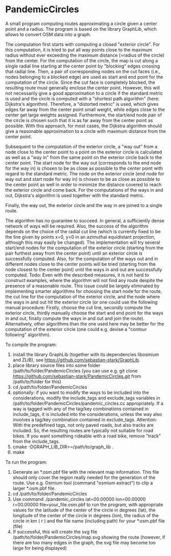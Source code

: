 # PandemicCircles

A small program computing routes approximating a circle given a center point and a radius. The program is based on the library GraphLib, which allows
to convert OSM data into a graph.

The computation first starts with computing a closed "exterior circle". For this computation, it is tried to
put all way points close to the maximum radius without ever exceeding the maximum distance (=radius of the circle) from the center.
For the computation of the circle, the map is cut along a single radial line starting at the center point by "blocking" edges crossing that radial line.
Then, a pair of corresponding nodes on the cut faces (i.e., nodes belonging to a blocked edge) are used as start and end point for the
computation of the circle. Since the cut face is completely blocked, the resulting route must generally enclose the center point. However,
this will not necessarily give a good approximation to a circle if the standard metric is used and the circle is computed with a "shortest path algorithm" (here: Dijkstra's algorithm).
Therefore, a "distorted metric" is used, which gives edges far away from the center point small weight, while edges close to the center get large weights assigned.
Furthermore, the start/end node pair of the circle is chosen such that it is as far away from the center point as possible.
With this approach, for most cases, the Dijkstra algorithm should give a reasonable approximation to a circle with maximum distance from the center point.

Subsequent to the computation of the exterior circle, a "way out" from a node close to the center point to a point on the exterior circle is calculated
as well as a "way in" from the same point on the exterior circle back to the center point. The start node for the way out (corresponds to the end node for
the way in) is chosen to be as close as possible to the center point with regard to the standard metric. The node on the exterior circle (end node for way out and
start node for way in) is chosen to be as close as possible to the center point as well in order to minimize the distance covered to reach the exterior circle and come back.
For the computations of the ways in and out, Dijkstra's algorithm is used together with the standard metric.

Finally, the way out, the exterior circle and the way in are joined to a single route.

The algorithm has no guarantee to succeed. In general, a sufficiently dense network of ways will be required. Also, the success of the algorithm
depends on the choice of the radial cut line (which is currently fixed to be the line given by points x=0, y>0 in an azimuthal equidistant projection,
although this may easily be changed). The implementation will try several start/end nodes for the computation of the exterior circle (starting from
the pair furthest away from the center point) until an exterior circle is successfully computed. Also, for the computation of the ways out and in different
nodes close to the center points will be tried (starting from the node closest to the center point) until the ways in and out are successfully computed.
Todo: Even with the described measures, it is not hard to construct examples, where the algorithm will not find any route despite the presence of a reasonable route.
This issue could be largely eliminated by implementing smarter algorithms for choosing the start node for the route, the cut line for the computation of the
exterior circle, and the node where the ways in and out hit the exterior circle (or one could use the following manual procedure: Firstly, choose the cut line, secondly compute
the exterior circle, thirdly manually choose the start and end point for the ways in and out, finally compute the ways in and out and join the route). Alternatively, other
algorithms than the one used here may be better for the computation of the exterior circle (one could e.g. devise a "contour following" algorithm).

To compile the program:

1. install the library GraphLib (together with its dependencies libosmium and ZLIB), see https://github.com/sebastian-stark/GraphLib.
2. place library source files into some folder /path/to/folder/PandemicCircles (you can use e.g. git clone https://github.com/sebastian-stark/PandemicCircles.git from /path/to/folder for this)
3. cd /path/to/folder/PandemicCircles
4. optionally: if you want to modify the ways to be included into the considerations, modify the include_tags and exclude_tags variables in /path/to/folder/PandemicCircles/pandemic_circles.cc appropriately. If a way is tagged with any of the tag/key combinations contained in include_tags, it is included into the considerations, unless the way also involves a tag/key combination contained in exclude_tags. Attention: With the predefined tags, not only paved roads, but also tracks are included. So, the resulting routes are typically not suitable for road bikes. If you want something rideable with a road bike, remove "track" from the include_tags.
5. cmake -DGRAPH_LIB_DIR=~/path/to/graph_lib .
6. make

To run the program:

1. Generate an \*.osm.pbf file with the relevant map information. This file should only cover the region really needed for the generation of the route. Use e.g. Osmium tool (command "osmium extract") to clip a larger \*.osm.pbf file.
2. cd /path/to/folder/PandemicCircles
3. Use command ./pandemic_circles lat=00.00000 lon=00.00000 r=00.00000 file=your_file.osm.pbf to run the program, with appropriate values for the latitude of the center of the circle in degrees (lat), the longitude of the center of the circle in degrees (lon), the radius of the circle in km ( r ) and the file name (including path) for your \*.osm.pbf file (file)
4. If successful, this will create the svg file /path/to/folder/PandemicCircles/map.svg showing the route (however, if there are too many edges in the graph, the svg file may become too large for being displayed)



